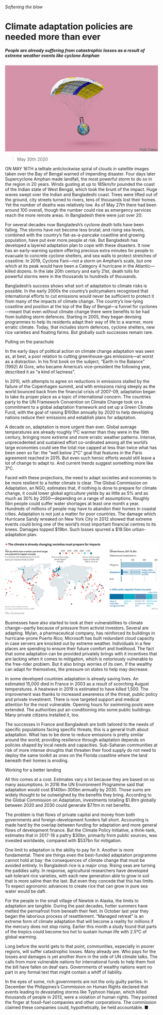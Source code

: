 ###### Softening the blow

# Climate adaptation policies are needed more than ever 

##### People are already suffering from catastrophic losses as a result of extreme weather events like cyclone Amphan 

![image](images/20200530_SBD001_0.jpg) 

> May 30th 2020 

ON MAY 16TH a telltale anticlockwise spiral of clouds in satellite images taken over the Bay of Bengal warned of impending disaster. Four days later Supercyclone Amphan made landfall, the most powerful storm to do so in the region in 20 years. Winds gusting at up to 185km/hr pounded the coast of the Indian state of West Bengal, which took the brunt of the impact. Huge waves swept over the Indian and Bangladeshi coast. Trees were lifted out of the ground, city streets turned to rivers, tens of thousands lost their homes. Yet the number of deaths was relatively low. As of May 27th there had been around 100 overall, though the number could rise as emergency services reach the more remote areas. In Bangladesh there were just over 20.

For several decades now Bangladesh’s cyclone death tolls have been falling. The storms have not become less brutal; and rising sea levels, combined with the country’s flat-as-a-pancake coastline and growing population, have put ever more people at risk. But Bangladesh has developed a layered adaptation plan to cope with these disasters. It now has an early-warning system offering precious extra minutes for people to evacuate to concrete cyclone shelters, and sea walls to protect stretches of coastline. In 2019, Cyclone Fani—not a storm on Amphan’s scale, but one which at its peak would have been a Category 4 hurricane in the Atlantic—killed dozens. In the late 20th century and early 21st, death tolls for powerful storms were in the thousands to hundreds of thousands.


Bangladesh’s success shows what sort of adaptation to climate risks is possible. In the early 2000s the country’s policymakers recognised that international efforts to cut emissions would never be sufficient to protect it from many of the impacts of climate change. The country’s low-lying coastline and position at the top of the Bay of Bengal—a funnel for cyclones—meant that even without climate change there were benefits to be had from building storm defences. Starting in 2005, they began devising programmes to help its residents adapt their way of life to a warmer, more erratic climate. Today, that includes storm defences, cyclone shelters, new rice varieties and floating farms. But globally such successes remain rare.

Pulling on the parachute

In the early days of political action on climate change adaptation was seen as, at best, a poor relation to cutting greenhouse-gas emissions—at worst as a distraction. In his first book on the subject, “Earth in the Balance” (1992) Al Gore, who became America’s vice-president the following year, described it as “a kind of laziness”.

In 2010, with attempts to agree on reductions in emissions stalled by the failure of the Copenhagen summit, and with emissions rising steeply as the world bounced back from the financial crisis of 2007-09, adaptation began to take its proper place as a topic of international concern. The countries party to the UN Framework Convention on Climate Change took on a commitment to a global adaptation framework and set up a Green Climate Fund, with the goal of raising $100bn annually by 2020 to help developing nations reduce their emissions and establish plans for adaptation.

A decade on, adaptation is more urgent than ever. Global average temperatures are already roughly 1°C warmer than they were in the 19th century, bringing more extreme and more erratic weather patterns. Intense, unprecedented and sustained effort co-ordinated among all the world’s large economies could see the total rise capped at less than twice what has been seen so far: the “well below 2°C” goal that features in the Paris agreement reached in 2015. But even such heroic efforts would still leave a lot of change to adapt to. And current trends suggest something more like 3°C.

Faced with these projections, the need to adapt societies and economies to be more resilient to a hotter climate is clear. The Global Commission on Adaptation, an NGO, estimates that, if nothing is done to prepare for climate change, it could lower global agriculture yields by as little as 5% and as much as 30% by 2050—depending on a range of assumptions. Roughly 5bn people could suffer water shortages at least one month a year. Hundreds of millions of people may have to abandon their homes in coastal cities. Adaptation is not just a matter for poor countries. The damage which Hurricane Sandy wreaked on New York City in 2012 showed that extreme events could bring one of the world’s most important financial centres to its knees. Damages topped $19bn. Such losses spurred a $19.5bn urban-adaptation plan.

![image](images/20200530_SBC811.png) 


Businesses have also started to look at their vulnerabilities to climate change—partly because of pressure from activist investors. Several are adapting. Mylan, a pharmaceutical company, has reinforced its buildings in hurricane-prone Puerto Rico; Microsoft has built redundant cloud capacity in case servers are knocked out by extreme weather. Individuals in a few places are spending to ensure their future comfort and livelihood. The fact that some adaptation can be provided privately brings with it incentives that are lacking when it comes to mitigation, which is notoriously vulnerable to the free-rider problem. But it also brings worries of its own. If the wealthy can adapt for themselves, the pressure on states to help may decrease.

In some developed countries adaptation is already saving lives. An estimated 15,000 died in France in 2003 as a result of scorching August temperatures. A heatwave in 2019 is estimated to have killed 1,500. The improvement was thanks to increased awareness of the threat, public policy and private investment. There is now targeted support and medical attention for the most vulnerable. Opening hours for swimming pools were extended. The authorities put air-conditioning into some public buildings. Many private citizens installed it, too.

The successes in France and Bangladesh are both tailored to the needs of specific populations facing specific threats; this is a general truth about adaptation. What has to be done to reduce emissions is pretty similar around the world; providing resilience through adaptation depends on policies shaped by local needs and capacities. Sub-Saharan communities at risk of more intense droughts that threaten their food supply do not need to deploy the same toolkit as ones on the Florida coastline where the land beneath their homes is eroding.

Working for a better landing

All this comes at a cost. Estimates vary a lot because they are based on so many assumptions. In 2016 the UN Environment Programme said that adaptation would cost $140bn-300bn annually by 2030. Those sums are widely thought to be outweighed by the benefits they bring. According to the Global Commission on Adaptation, investments totalling $1.8trn globally between 2020 and 2030 could generate $7.1trn in net benefits.

The problem is that flows of private capital and money from both governments and foreign-development funders fall short. Accounting is made hard by the overlap between funding for adaptation and more general flows of development finance. But the Climate Policy Initiative, a think-tank, estimates that in 2017-18 a paltry $30bn, primarily from public sources, was invested worldwide, compared with $537bn for mitigation.

One limit to adaptation is the ability to pay for it. Another is more fundamental. There are things even the best-funded adaptation programme cannot hold at bay: the consequences of climate change that must be avoided entirely. In Bangladesh rice is a major crop. Rising seas are turning the paddies salty. In response, agricultural researchers have developed salt-tolerant rice varieties, with each new generation able to grow in soil that is more saline than the last. But even they concede that this has limits. To expect agronomic advances to create rice that can grow in pure sea water would be daft.

For the people in the small village of Newtok in Alaska, the limits to adaptation are tangible. During the past decades, hotter summers have melted the permafrost from beneath their feet. In October last year they began the laborious process of resettlement. “Managed retreat” is an extreme form of climate adaptation that will become a reality for millions if the mercury does not stop rising. Earlier this month a study found that parts of the tropics could become too hot to sustain human life with 2.5°C of global warming.

Long before the world gets to that point, communities, especially in poorer regions, will suffer catastrophic losses. Many already are. Who pays for the losses and damages is yet another thorn in the side of UN climate talks. The calls from more vulnerable nations for international funds to help them foot the bill have fallen on deaf ears. Governments of wealthy nations want no part in any formal text that might contain a whiff of liability.

In the eyes of some, rich governments are not the only guilty parties. In December the Philippines’s Commission on Human Rights declared that events leading to devastating storms like Typhoon Haiyan, which killed thousands of people in 2013, were a violation of human rights. They pointed the finger at fossil-fuel companies and other corporations. The commission claimed these companies could, hypothetically, be held accountable. ■

